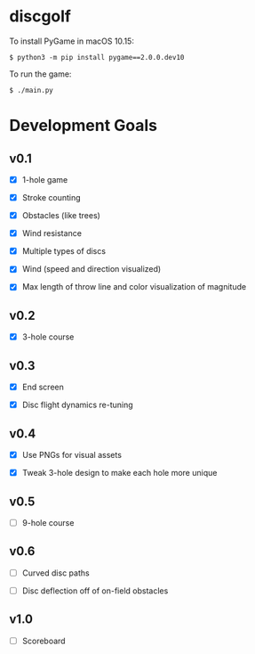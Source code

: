 # discgolf

To install PyGame in macOS 10.15:

```
$ python3 -m pip install pygame==2.0.0.dev10
```

To run the game:

```
$ ./main.py
```

# Development Goals

## v0.1

- [x] 1-hole game

- [x] Stroke counting

- [x] Obstacles (like trees)

- [x] Wind resistance

- [x] Multiple types of discs

- [x] Wind (speed and direction visualized)

- [x] Max length of throw line and color visualization of magnitude

## v0.2

- [x] 3-hole course

## v0.3

- [x] End screen

- [x] Disc flight dynamics re-tuning

## v0.4

- [x] Use PNGs for visual assets

- [x] Tweak 3-hole design to make each hole more unique

## v0.5

- [ ] 9-hole course

## v0.6

- [ ] Curved disc paths

- [ ] Disc deflection off of on-field obstacles

## v1.0

- [ ] Scoreboard
